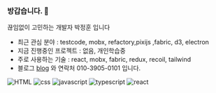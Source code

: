 ### 방갑습니다. 👋
끊임없이 고민하는 개발자 박정훈 입니다
- 최근 관심 분야 : testcode, mobx, refactory,pixijs ,fabric, d3, electron
- 지금 진행중인 프로젝트 : 없음, 개인학습중
- 주로 사용하는 기술 : react, mobx, fabric, redux, recoil, tailwind
- 블로그 [blog](http://fireking5997.me) 와 연락처 010-3905-0101 입니다.
  <br/>

![HTML](https://img.shields.io/badge/HTML-red.svg?&style=for-the-badge&logo=HTML5&logoColor=white)
<img alt="css" src ="https://img.shields.io/badge/CSS-blue.svg?&style=for-the-badge&logo=CSS3&logoColor=white"/>
<img alt="javascript" src ="https://img.shields.io/badge/JavaScript-yellow.svg?&style=for-the-badge&logo=JavaScript&logoColor=black"/>
<img alt="typescript" src ="https://img.shields.io/badge/TypeScript-blue.svg?&style=for-the-badge&logo=TypeScript&logoColor=white"/>
<img alt="react" src ="https://img.shields.io/badge/React-black.svg?&style=for-the-badge&logo=React&logoColor=#61DAFB"/>


  

    




<!--
**pakjonghun/pakjonghun** is a ✨ _special_ ✨ repository because its `README.md` (this file) appears on your GitHub profile.

Here are some ideas to get you started:

- 🔭 I’m currently working on ...
- 🌱 I’m currently learning ...
- 👯 I’m looking to collaborate on ...
- 🤔 I’m looking for help with ...
- 💬 Ask me about ...
- 📫 How to reach me: ...
- 😄 Pronouns: ...
- ⚡ Fun fact: ...
-->
